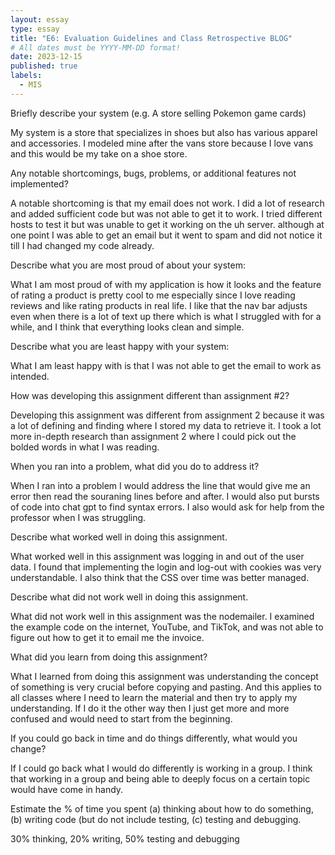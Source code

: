 ```yaml
---
layout: essay
type: essay
title: "E6: Evaluation Guidelines and Class Retrospective BLOG"
# All dates must be YYYY-MM-DD format!
date: 2023-12-15
published: true
labels:
  - MIS
---
```

Briefly describe your system (e.g. A store selling Pokemon game cards)

My system is a store that specializes in shoes but also has various apparel and accessories. I modeled mine after the vans store because I love vans and this would be my take on a shoe store. 

Any notable shortcomings, bugs, problems, or additional features not implemented?

A notable shortcoming is that my email does not work. I did a lot of research and added sufficient code but was not able to get it to work. I tried different hosts to test it but was unable to get it working on the uh server. although at one point I was able to get an email but it went to spam and did not notice it till I had changed my code already. 

Describe what you are most proud of about your system:

What I am most proud of with my application is how it looks and the feature of rating a product is pretty cool to me especially since I love reading reviews and like rating products in real life. I like that the nav bar adjusts even when there is a lot of text up there which is what I struggled with for a while, and I think that everything looks clean and simple. 

Describe what you are least happy with your system:

What I am least happy with is that I was not able to get the email to work as intended. 

How was developing this assignment different than assignment #2?

Developing this assignment was different from assignment 2 because it was a lot of defining and finding where I stored my data to retrieve it. I took a lot more in-depth research than assignment 2 where I could pick out the bolded words in what I was reading. 

When you ran into a problem, what did you do to address it?

When I ran into a problem I would address the line that would give me an error then read the souraning lines before and after. I would also put bursts of code into chat gpt to find syntax errors. I also would ask for help from the professor when I was struggling. 

Describe what worked well in doing this assignment.

What worked well in this assignment was logging in and out of the user data. I found that implementing the login and log-out with cookies was very understandable. I also think that the CSS over time was better managed. 

Describe what did not work well in doing this assignment.

What did not work well in this assignment was the nodemailer. I examined the example code on the internet, YouTube, and TikTok, and was not able to figure out how to get it to email me the invoice. 

What did you learn from doing this assignment?

What I learned from doing this assignment was understanding the concept of something is very crucial before copying and pasting. And this applies to all classes where I need to learn the material and then try to apply my understanding. If I do it the other way then I just get more and more confused and would need to start from the beginning. 

If you could go back in time and do things differently, what would you change?

If I could go back what I would do differently is working in a group. I think that working in a group and being able to deeply focus on a certain topic would have come in handy. 

Estimate the % of time you spent (a) thinking about how to do something, (b) writing code (but do not include testing, (c) testing and debugging. 

30% thinking, 20% writing, 50% testing and debugging  

